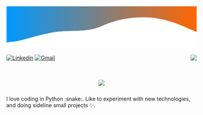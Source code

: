 ![alt text](./images/toplayer.svg)
<!-- Greeting -->
[![Linkedin](https://img.shields.io/badge/-cianojameselliot-blue?style=flat&logo=Linkedin&logoColor=white)](www.linkedin.com/in/james-elliot-ciano-4b2628187)
[![Gmail](https://img.shields.io/badge/-cianojameselliot@gmail.com-c14438?style=flat&logo=Gmail&logoColor=white)](mailto:cianojameselliot@gmail.com)
<img align="right" src="https://visitor-badge.laobi.icu/badge?page_id=O-Ely-O.O-Ely-O" />
<!--Introduction -->
<h1 align="center">
    <img src="https://readme-typing-svg.herokuapp.com/?font=Righteous&size=34&center=true&vCenter=true&width=550&height=70&duration=4000&letterSpacing=2px&lines=Hi+There!+;+I'm+James!+👋;" />
</h1>
I love coding in Python :snake:. Like to experiment with new technologies, and doing sideline small projects ✨.
<!--
**O-Ely-O/O-Ely-O** is a ✨ _special_ ✨ repository because its `README.md` (this file) appears on your GitHub profile.

Here are some ideas to get you started:

- 🔭 I’m currently working on ...
- 🌱 I’m currently learning ...
- 👯 I’m looking to collaborate on ...
- 🤔 I’m looking for help with ...
- 💬 Ask me about ...
- 📫 How to reach me: ...
- 😄 Pronouns: ...
- ⚡ Fun fact: ...
-->
  
⚡ Fun fact:

- 📚 I’m currently learning Image Processing for Traffic management system and do analysis.
- 👯 I’m looking to collaborate on projects that are using Python.
- 🌱 I’m currently learning JavaScript for Web based AI application and Data Science.
- :musical_note: I love to listen music.

![alt text](./images/btmlayer.svg)
